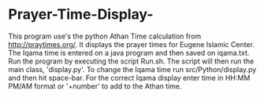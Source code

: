 # Prayer-Time-Display-
This program use's the python Athan Time calculation from http://praytimes.org/. It displays the prayer times for Eugene Islamic Center. The Iqama time is entered  on a java program and then saved on iqama.txt. Run the program by executing the  script Run.sh. The script will then run the main class, 'display.py'. To change  the Iqama time run src/Python/display.py and then hit space-bar. For the correct  Iqama display enter time in HH:MM PM/AM format or '+number' to add to the Athan  time.
